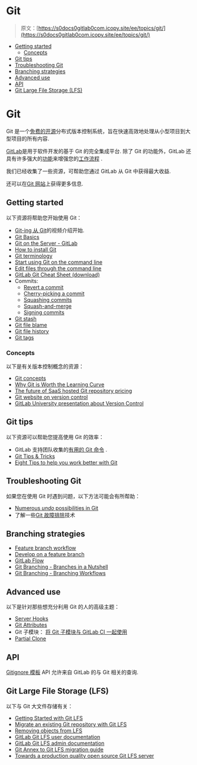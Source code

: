 # Git

> 原文：[https://s0docs0gitlab0com.icopy.site/ee/topics/git/](https://s0docs0gitlab0com.icopy.site/ee/topics/git/)

*   [Getting started](#getting-started)
    *   [Concepts](#concepts)
*   [Git tips](#git-tips)
*   [Troubleshooting Git](#troubleshooting-git)
*   [Branching strategies](#branching-strategies)
*   [Advanced use](#advanced-use)
*   [API](#api)
*   [Git Large File Storage (LFS)](#git-large-file-storage-lfs)

# Git[](#git "Permalink")

Git 是一个[免费的开源](https://git-scm.com/about/free-and-open-source)分布式版本控制系统，旨在快速高效地处理从小型项目到大型项目的所有内容.

[GitLab](https://about.gitlab.com)是用于软件开发的基于 Git 的完全集成平台. 除了 Git 的功能外，GitLab 还具有许多强大的[功能](https://about.gitlab.com/features/)来增强您的[工作流程](https://about.gitlab.com/blog/2016/10/25/gitlab-workflow-an-overview/) .

我们已经收集了一些资源，可帮助您通过 GitLab 从 Git 中获得最大收益.

还可以在[Git 网站](https://git-scm.com)上获得更多信息.

## Getting started[](#getting-started "Permalink")

以下资源将帮助您开始使用 Git：

*   [Git-ing 从 Git](https://www.youtube.com/watch?v=Ce5nz5n41z4)的视频介绍开始.
*   [Git Basics](https://git-scm.com/book/en/v2/Getting-Started-Git-Basics)
*   [Git on the Server - GitLab](https://git-scm.com/book/en/v2/Git-on-the-Server-GitLab)
*   [How to install Git](how_to_install_git/index.html)
*   [Git terminology](../../gitlab-basics/start-using-git.html#git-terminology)
*   [Start using Git on the command line](../../gitlab-basics/start-using-git.html)
*   [Edit files through the command line](../../gitlab-basics/command-line-commands.html)
*   [GitLab Git Cheat Sheet (download)](https://about.gitlab.com/images/press/git-cheat-sheet.pdf)
*   Commits:
    *   [Revert a commit](../../user/project/merge_requests/revert_changes.html#reverting-a-commit)
    *   [Cherry-picking a commit](../../user/project/merge_requests/cherry_pick_changes.html#cherry-picking-a-commit)
    *   [Squashing commits](../gitlab_flow.html#squashing-commits-with-rebase)
    *   [Squash-and-merge](../../user/project/merge_requests/squash_and_merge.html)
    *   [Signing commits](../../user/project/repository/gpg_signed_commits/index.html)
*   [Git stash](../../university/training/topics/stash.html)
*   [Git file blame](../../user/project/repository/git_blame.html)
*   [Git file history](../../user/project/repository/git_history.html)
*   [Git tags](../../university/training/user_training.html#tags)

### Concepts[](#concepts "Permalink")

以下是有关版本控制概念的资源：

*   [Git concepts](../../university/training/user_training.html#git-concepts)
*   [Why Git is Worth the Learning Curve](https://about.gitlab.com/blog/2017/05/17/learning-curve-is-the-biggest-challenge-developers-face-with-git/)
*   [The future of SaaS hosted Git repository pricing](https://about.gitlab.com/blog/2016/05/11/git-repository-pricing/)
*   [Git website on version control](https://git-scm.com/book/en/v2/Getting-Started-About-Version-Control)
*   [GitLab University presentation about Version Control](https://docs.google.com/presentation/d/16sX7hUrCZyOFbpvnrAFrg6tVO5_yT98IgdAqOmXwBho/edit?usp=sharing)

## Git tips[](#git-tips "Permalink")

以下资源可以帮助您提高使用 Git 的效率：

*   GitLab 支持团队收集的[有用的 Git 命令](useful_git_commands.html) .
*   [Git Tips & Tricks](https://about.gitlab.com/blog/2016/12/08/git-tips-and-tricks/)
*   [Eight Tips to help you work better with Git](https://about.gitlab.com/blog/2015/02/19/8-tips-to-help-you-work-better-with-git/)

## Troubleshooting Git[](#troubleshooting-git "Permalink")

如果您在使用 Git 时遇到问题，以下方法可能会有所帮助：

*   [Numerous *undo* possibilities in Git](numerous_undo_possibilities_in_git/index.html)
*   了解一些[Git 故障排除](troubleshooting_git.html)技术

## Branching strategies[](#branching-strategies "Permalink")

*   [Feature branch workflow](../../gitlab-basics/feature_branch_workflow.html)
*   [Develop on a feature branch](feature_branch_development.html)
*   [GitLab Flow](../gitlab_flow.html)
*   [Git Branching - Branches in a Nutshell](https://git-scm.com/book/en/v2/Git-Branching-Branches-in-a-Nutshell)
*   [Git Branching - Branching Workflows](https://git-scm.com/book/en/v2/Git-Branching-Branching-Workflows)

## Advanced use[](#advanced-use "Permalink")

以下是针对那些想充分利用 Git 的人的高级主题：

*   [Server Hooks](../../administration/server_hooks.html)
*   [Git Attributes](../../user/project/git_attributes.html)
*   Git 子模块： [将 Git 子模块与 GitLab CI 一起使用](../../ci/git_submodules.html#using-git-submodules-with-gitlab-ci)
*   [Partial Clone](partial_clone.html)

## API[](#api "Permalink")

[Gitignore 模板](../../api/templates/gitignores.html) API 允许来自 GitLab 的与 Git 相关的查询.

## Git Large File Storage (LFS)[](#git-large-file-storage-lfs "Permalink")

以下与 Git 大文件存储有关：

*   [Getting Started with Git LFS](https://about.gitlab.com/blog/2017/01/30/getting-started-with-git-lfs-tutorial/)
*   [Migrate an existing Git repository with Git LFS](lfs/migrate_to_git_lfs.html)
*   [Removing objects from LFS](lfs/index.html#removing-objects-from-lfs)
*   [GitLab Git LFS user documentation](lfs/index.html)
*   [GitLab Git LFS admin documentation](../../administration/lfs/index.html)
*   [Git Annex to Git LFS migration guide](lfs/migrate_from_git_annex_to_git_lfs.html)
*   [Towards a production quality open source Git LFS server](https://about.gitlab.com/blog/2015/08/13/towards-a-production-quality-open-source-git-lfs-server/)